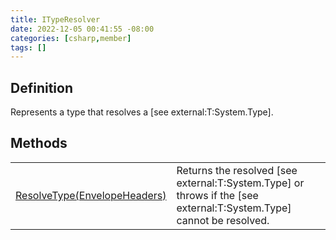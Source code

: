 ```yaml
---
title: ITypeResolver
date: 2022-12-05 00:41:55 -08:00
categories: [csharp,member]
tags: []
---
```


## Definition

Represents a type that resolves a [see external:T:System.Type].

## Methods
<table><tr><td><!--/posts/csharp.member.entitydb.common.typeresolvers.ityperesolver.resolvetype/--><a href='#'>ResolveType(EnvelopeHeaders)</a></td><td>
Returns the resolved [see external:T:System.Type] or throws if the [see external:T:System.Type] cannot be resolved.
</td></tr></table>
